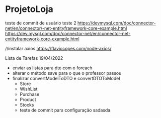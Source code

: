 # ProjetoLoja
teste de commit de usuário teste 2
https://devmysql.com/doc/connector-net/en/connector/-net-entityframework-core-example.html
https://dev.mysql.com/doc/connector-net/en/connector-net-entityframework-core-example.html

//instalar axios
https://flaviocopes.com/node-axios/

Lista de Tarefas 19/04/2022
  - enviar as listas para dto com o foreach
  - alterar o método save para o que o professor passou
  - finalizar convertModelToDTO e convertDTOToModel
    - Store
    - WishList
    - Purchase
    - Product
    - Stocks
    - teste de commit para configuração sadasda
